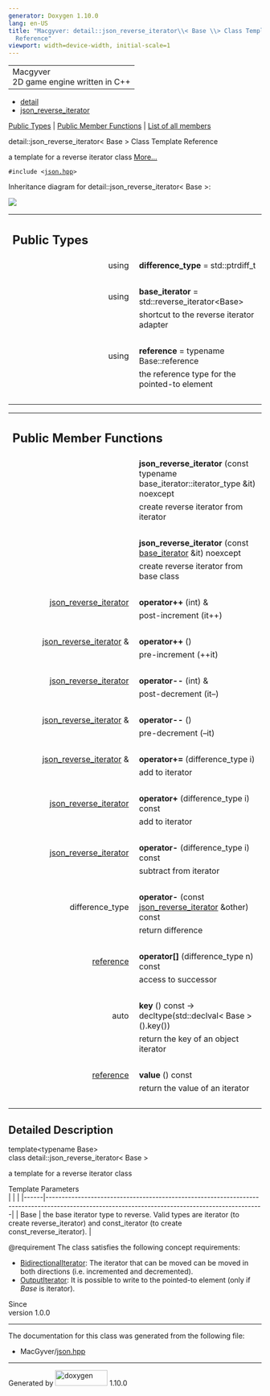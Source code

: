 ```yaml
---
generator: Doxygen 1.10.0
lang: en-US
title: "Macgyver: detail::json_reverse_iterator\\< Base \\> Class Template
  Reference"
viewport: width=device-width, initial-scale=1
---
```


<div id="top">

<div id="titlearea">

<table data-cellspacing="0" data-cellpadding="0">
<colgroup>
<col style="width: 100%" />
</colgroup>
<tbody>
<tr id="projectrow" class="odd">
<td id="projectalign"><div id="projectname">
Macgyver
</div>
<div id="projectbrief">
2D game engine written in C++
</div></td>
</tr>
</tbody>
</table>

</div>

<div id="main-nav">

</div>

<div id="nav-path" class="navpath">

- <a href="namespacedetail.html" class="el">detail</a>
- <a href="classdetail_1_1json__reverse__iterator.html"
  class="el">json_reverse_iterator</a>

</div>

</div>

<div class="header">

<div class="summary">

[Public Types](#pub-types) \| [Public Member Functions](#pub-methods) \|
[List of all
members](classdetail_1_1json__reverse__iterator-members.html)

</div>

<div class="headertitle">

<div class="title">

detail::json_reverse_iterator\< Base \> Class Template Reference

</div>

</div>

</div>

<div class="contents">

a template for a reverse iterator class [More...](#details)

`#include <`<a href="json_8hpp_source.html" class="el"><code>json.hpp</code></a>`>`

<div class="dynheader">

Inheritance diagram for detail::json_reverse_iterator\< Base \>:

</div>

<div class="dyncontent">

<div class="center">

![](classdetail_1_1json__reverse__iterator.png)

</div>

</div>

<table class="memberdecls">
<colgroup>
<col style="width: 50%" />
<col style="width: 50%" />
</colgroup>
<tbody>
<tr class="odd heading">
<td colspan="2"><h2 id="public-types" class="groupheader"><span
id="pub-types"></span> Public Types</h2></td>
</tr>
<tr id="r_a474e450284b0bb060b248d20f2b03f93"
class="even memitem:a474e450284b0bb060b248d20f2b03f93">
<td class="memItemLeft" style="text-align: right;"
data-valign="top"><span id="a474e450284b0bb060b248d20f2b03f93"></span>
using </td>
<td class="memItemRight"
data-valign="bottom"><strong>difference_type</strong> =
std::ptrdiff_t</td>
</tr>
<tr class="odd separator:a474e450284b0bb060b248d20f2b03f93">
<td colspan="2" class="memSeparator"> </td>
</tr>
<tr id="r_ab306723c375c396a5ccd90e2d31ad651"
class="even memitem:ab306723c375c396a5ccd90e2d31ad651">
<td class="memItemLeft" style="text-align: right;"
data-valign="top"><span id="ab306723c375c396a5ccd90e2d31ad651"></span>
using </td>
<td class="memItemRight"
data-valign="bottom"><strong>base_iterator</strong> =
std::reverse_iterator&lt;Base&gt;</td>
</tr>
<tr class="odd memdesc:ab306723c375c396a5ccd90e2d31ad651">
<td class="mdescLeft"> </td>
<td class="mdescRight">shortcut to the reverse iterator adapter<br />
</td>
</tr>
<tr class="even separator:ab306723c375c396a5ccd90e2d31ad651">
<td colspan="2" class="memSeparator"> </td>
</tr>
<tr id="r_a81a4d0a61246d4ece37fd14eacfadda0"
class="odd memitem:a81a4d0a61246d4ece37fd14eacfadda0">
<td class="memItemLeft" style="text-align: right;"
data-valign="top"><span id="a81a4d0a61246d4ece37fd14eacfadda0"></span>
using </td>
<td class="memItemRight" data-valign="bottom"><strong>reference</strong>
= typename Base::reference</td>
</tr>
<tr class="even memdesc:a81a4d0a61246d4ece37fd14eacfadda0">
<td class="mdescLeft"> </td>
<td class="mdescRight">the reference type for the pointed-to
element<br />
</td>
</tr>
<tr class="odd separator:a81a4d0a61246d4ece37fd14eacfadda0">
<td colspan="2" class="memSeparator"> </td>
</tr>
</tbody>
</table>

<table class="memberdecls">
<colgroup>
<col style="width: 50%" />
<col style="width: 50%" />
</colgroup>
<tbody>
<tr class="odd heading">
<td colspan="2"><h2 id="public-member-functions"
class="groupheader"><span id="pub-methods"></span> Public Member
Functions</h2></td>
</tr>
<tr id="r_ad0012dca9469c2d5669ca2e446c8957d"
class="even memitem:ad0012dca9469c2d5669ca2e446c8957d">
<td class="memItemLeft" style="text-align: right;"
data-valign="top"><span id="ad0012dca9469c2d5669ca2e446c8957d"></span>
 </td>
<td class="memItemRight"
data-valign="bottom"><strong>json_reverse_iterator</strong> (const
typename base_iterator::iterator_type &amp;it) noexcept</td>
</tr>
<tr class="odd memdesc:ad0012dca9469c2d5669ca2e446c8957d">
<td class="mdescLeft"> </td>
<td class="mdescRight">create reverse iterator from iterator<br />
</td>
</tr>
<tr class="even separator:ad0012dca9469c2d5669ca2e446c8957d">
<td colspan="2" class="memSeparator"> </td>
</tr>
<tr id="r_a95ef832171f9aba019f284125bed75ca"
class="odd memitem:a95ef832171f9aba019f284125bed75ca">
<td class="memItemLeft" style="text-align: right;"
data-valign="top"><span id="a95ef832171f9aba019f284125bed75ca"></span>
 </td>
<td class="memItemRight"
data-valign="bottom"><strong>json_reverse_iterator</strong> (const <a
href="#ab306723c375c396a5ccd90e2d31ad651" class="el">base_iterator</a>
&amp;it) noexcept</td>
</tr>
<tr class="even memdesc:a95ef832171f9aba019f284125bed75ca">
<td class="mdescLeft"> </td>
<td class="mdescRight">create reverse iterator from base class<br />
</td>
</tr>
<tr class="odd separator:a95ef832171f9aba019f284125bed75ca">
<td colspan="2" class="memSeparator"> </td>
</tr>
<tr id="r_a000addec834a8db323312794737623da"
class="even memitem:a000addec834a8db323312794737623da">
<td class="memItemLeft" style="text-align: right;"
data-valign="top"><span id="a000addec834a8db323312794737623da"></span>
<a href="classdetail_1_1json__reverse__iterator.html"
class="el">json_reverse_iterator</a> </td>
<td class="memItemRight"
data-valign="bottom"><strong>operator++</strong> (int) &amp;</td>
</tr>
<tr class="odd memdesc:a000addec834a8db323312794737623da">
<td class="mdescLeft"> </td>
<td class="mdescRight">post-increment (it++)<br />
</td>
</tr>
<tr class="even separator:a000addec834a8db323312794737623da">
<td colspan="2" class="memSeparator"> </td>
</tr>
<tr id="r_a3e611d63a209fdfd1278c2a9d86c40e3"
class="odd memitem:a3e611d63a209fdfd1278c2a9d86c40e3">
<td class="memItemLeft" style="text-align: right;"
data-valign="top"><span id="a3e611d63a209fdfd1278c2a9d86c40e3"></span>
<a href="classdetail_1_1json__reverse__iterator.html"
class="el">json_reverse_iterator</a> &amp; </td>
<td class="memItemRight"
data-valign="bottom"><strong>operator++</strong> ()</td>
</tr>
<tr class="even memdesc:a3e611d63a209fdfd1278c2a9d86c40e3">
<td class="mdescLeft"> </td>
<td class="mdescRight">pre-increment (++it)<br />
</td>
</tr>
<tr class="odd separator:a3e611d63a209fdfd1278c2a9d86c40e3">
<td colspan="2" class="memSeparator"> </td>
</tr>
<tr id="r_a1abdaf558ee194cdd44e9cee82fce77d"
class="even memitem:a1abdaf558ee194cdd44e9cee82fce77d">
<td class="memItemLeft" style="text-align: right;"
data-valign="top"><span id="a1abdaf558ee194cdd44e9cee82fce77d"></span>
<a href="classdetail_1_1json__reverse__iterator.html"
class="el">json_reverse_iterator</a> </td>
<td class="memItemRight"
data-valign="bottom"><strong>operator--</strong> (int) &amp;</td>
</tr>
<tr class="odd memdesc:a1abdaf558ee194cdd44e9cee82fce77d">
<td class="mdescLeft"> </td>
<td class="mdescRight">post-decrement (it–)<br />
</td>
</tr>
<tr class="even separator:a1abdaf558ee194cdd44e9cee82fce77d">
<td colspan="2" class="memSeparator"> </td>
</tr>
<tr id="r_a9736216bab45871b1c62eb68df0613c3"
class="odd memitem:a9736216bab45871b1c62eb68df0613c3">
<td class="memItemLeft" style="text-align: right;"
data-valign="top"><span id="a9736216bab45871b1c62eb68df0613c3"></span>
<a href="classdetail_1_1json__reverse__iterator.html"
class="el">json_reverse_iterator</a> &amp; </td>
<td class="memItemRight"
data-valign="bottom"><strong>operator--</strong> ()</td>
</tr>
<tr class="even memdesc:a9736216bab45871b1c62eb68df0613c3">
<td class="mdescLeft"> </td>
<td class="mdescRight">pre-decrement (–it)<br />
</td>
</tr>
<tr class="odd separator:a9736216bab45871b1c62eb68df0613c3">
<td colspan="2" class="memSeparator"> </td>
</tr>
<tr id="r_a4e433b66cce1a79c88bfe645de9794dc"
class="even memitem:a4e433b66cce1a79c88bfe645de9794dc">
<td class="memItemLeft" style="text-align: right;"
data-valign="top"><span id="a4e433b66cce1a79c88bfe645de9794dc"></span>
<a href="classdetail_1_1json__reverse__iterator.html"
class="el">json_reverse_iterator</a> &amp; </td>
<td class="memItemRight"
data-valign="bottom"><strong>operator+=</strong> (difference_type
i)</td>
</tr>
<tr class="odd memdesc:a4e433b66cce1a79c88bfe645de9794dc">
<td class="mdescLeft"> </td>
<td class="mdescRight">add to iterator<br />
</td>
</tr>
<tr class="even separator:a4e433b66cce1a79c88bfe645de9794dc">
<td colspan="2" class="memSeparator"> </td>
</tr>
<tr id="r_adff7b1171a9a154b5a339b0a0e85404d"
class="odd memitem:adff7b1171a9a154b5a339b0a0e85404d">
<td class="memItemLeft" style="text-align: right;"
data-valign="top"><span id="adff7b1171a9a154b5a339b0a0e85404d"></span>
<a href="classdetail_1_1json__reverse__iterator.html"
class="el">json_reverse_iterator</a> </td>
<td class="memItemRight" data-valign="bottom"><strong>operator+</strong>
(difference_type i) const</td>
</tr>
<tr class="even memdesc:adff7b1171a9a154b5a339b0a0e85404d">
<td class="mdescLeft"> </td>
<td class="mdescRight">add to iterator<br />
</td>
</tr>
<tr class="odd separator:adff7b1171a9a154b5a339b0a0e85404d">
<td colspan="2" class="memSeparator"> </td>
</tr>
<tr id="r_abb64fbf5298d1bdc987496f57a288877"
class="even memitem:abb64fbf5298d1bdc987496f57a288877">
<td class="memItemLeft" style="text-align: right;"
data-valign="top"><span id="abb64fbf5298d1bdc987496f57a288877"></span>
<a href="classdetail_1_1json__reverse__iterator.html"
class="el">json_reverse_iterator</a> </td>
<td class="memItemRight" data-valign="bottom"><strong>operator-</strong>
(difference_type i) const</td>
</tr>
<tr class="odd memdesc:abb64fbf5298d1bdc987496f57a288877">
<td class="mdescLeft"> </td>
<td class="mdescRight">subtract from iterator<br />
</td>
</tr>
<tr class="even separator:abb64fbf5298d1bdc987496f57a288877">
<td colspan="2" class="memSeparator"> </td>
</tr>
<tr id="r_a6eba395b9f3f0b2c470c5a240a041128"
class="odd memitem:a6eba395b9f3f0b2c470c5a240a041128">
<td class="memItemLeft" style="text-align: right;"
data-valign="top"><span id="a6eba395b9f3f0b2c470c5a240a041128"></span>
difference_type </td>
<td class="memItemRight" data-valign="bottom"><strong>operator-</strong>
(const <a href="classdetail_1_1json__reverse__iterator.html"
class="el">json_reverse_iterator</a> &amp;other) const</td>
</tr>
<tr class="even memdesc:a6eba395b9f3f0b2c470c5a240a041128">
<td class="mdescLeft"> </td>
<td class="mdescRight">return difference<br />
</td>
</tr>
<tr class="odd separator:a6eba395b9f3f0b2c470c5a240a041128">
<td colspan="2" class="memSeparator"> </td>
</tr>
<tr id="r_a50a57718a9d49039b7592bf34f5819a2"
class="even memitem:a50a57718a9d49039b7592bf34f5819a2">
<td class="memItemLeft" style="text-align: right;"
data-valign="top"><span id="a50a57718a9d49039b7592bf34f5819a2"></span>
<a href="#a81a4d0a61246d4ece37fd14eacfadda0"
class="el">reference</a> </td>
<td class="memItemRight"
data-valign="bottom"><strong>operator[]</strong> (difference_type n)
const</td>
</tr>
<tr class="odd memdesc:a50a57718a9d49039b7592bf34f5819a2">
<td class="mdescLeft"> </td>
<td class="mdescRight">access to successor<br />
</td>
</tr>
<tr class="even separator:a50a57718a9d49039b7592bf34f5819a2">
<td colspan="2" class="memSeparator"> </td>
</tr>
<tr id="r_a68d4f0c3e978afdc7509ee88e2f7b996"
class="odd memitem:a68d4f0c3e978afdc7509ee88e2f7b996">
<td class="memItemLeft" style="text-align: right;"
data-valign="top"><span id="a68d4f0c3e978afdc7509ee88e2f7b996"></span>
auto </td>
<td class="memItemRight" data-valign="bottom"><strong>key</strong> ()
const -&gt; decltype(std::declval&lt; Base &gt;().key())</td>
</tr>
<tr class="even memdesc:a68d4f0c3e978afdc7509ee88e2f7b996">
<td class="mdescLeft"> </td>
<td class="mdescRight">return the key of an object iterator<br />
</td>
</tr>
<tr class="odd separator:a68d4f0c3e978afdc7509ee88e2f7b996">
<td colspan="2" class="memSeparator"> </td>
</tr>
<tr id="r_a90132b4589e7b8c6cfdf4e25e1c311fe"
class="even memitem:a90132b4589e7b8c6cfdf4e25e1c311fe">
<td class="memItemLeft" style="text-align: right;"
data-valign="top"><span id="a90132b4589e7b8c6cfdf4e25e1c311fe"></span>
<a href="#a81a4d0a61246d4ece37fd14eacfadda0"
class="el">reference</a> </td>
<td class="memItemRight" data-valign="bottom"><strong>value</strong> ()
const</td>
</tr>
<tr class="odd memdesc:a90132b4589e7b8c6cfdf4e25e1c311fe">
<td class="mdescLeft"> </td>
<td class="mdescRight">return the value of an iterator<br />
</td>
</tr>
<tr class="even separator:a90132b4589e7b8c6cfdf4e25e1c311fe">
<td colspan="2" class="memSeparator"> </td>
</tr>
</tbody>
</table>

<span id="details"></span>

## Detailed Description

<div class="textblock">

<div class="compoundTemplParams">

template\<typename Base\>  
class detail::json_reverse_iterator\< Base \>

</div>

a template for a reverse iterator class

Template Parameters  
|      |                                                                                                                                                 |
|------|-------------------------------------------------------------------------------------------------------------------------------------------------|
| Base | the base iterator type to reverse. Valid types are iterator (to create reverse_iterator) and const_iterator (to create const_reverse_iterator). |

@requirement The class satisfies the following concept requirements:

- [BidirectionalIterator](https://en.cppreference.com/w/cpp/named_req/BidirectionalIterator):
  The iterator that can be moved can be moved in both directions (i.e.
  incremented and decremented).
- [OutputIterator](https://en.cppreference.com/w/cpp/named_req/OutputIterator):
  It is possible to write to the pointed-to element (only if *Base* is
  iterator).

Since  
version 1.0.0

</div>

------------------------------------------------------------------------

The documentation for this class was generated from the following file:

- MacGyver/<a href="json_8hpp_source.html" class="el">json.hpp</a>

</div>

------------------------------------------------------------------------

<span class="small">Generated
by [<img src="doxygen.svg" class="footer" width="104" height="31"
alt="doxygen" />](https://www.doxygen.org/index.html) 1.10.0</span>
